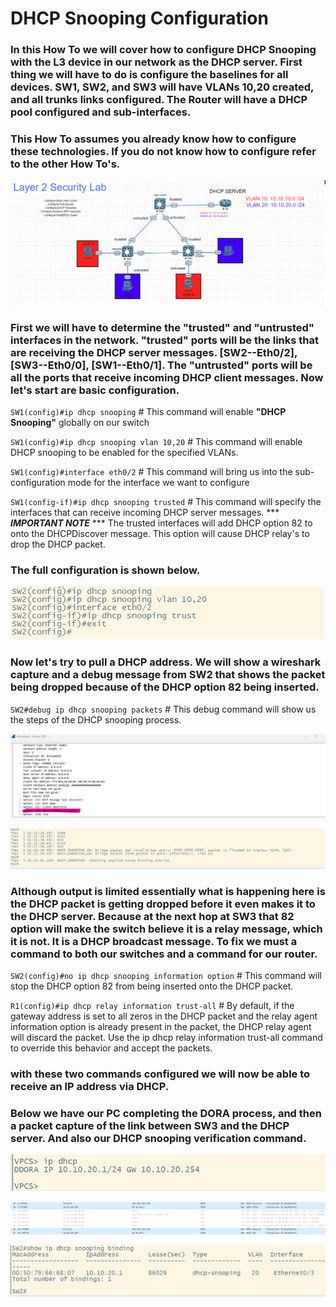 # DHCP Snooping Configuration

### In this How To we will cover how to configure DHCP Snooping with the L3 device in our network as the DHCP server. First thing we will have to do is configure the baselines for all devices. SW1, SW2, and SW3 will have VLANs 10,20 created, and all trunks links configured. The Router will have a DHCP pool configured and sub-interfaces.

### This How To assumes you already know how to configure these technologies. If you do not know how to configure refer to the other How To's.

![](layer_2_security_network_diagram.png)

### First we will have to determine the **"trusted"** and **"untrusted"** interfaces in the network. **"trusted"** ports will be the links that are receiving the DHCP server messages. [SW2--Eth0/2], [SW3--Eth0/0], [SW1--Eth0/1]. The **"untrusted"** ports will be all the ports that receive incoming DHCP client messages. Now let's start are basic configuration.

`SW1(config)#ip dhcp snooping` # This command will enable **"DHCP Snooping"** globally on our switch

`SW1(config)#ip dhcp snooping vlan 10,20` # This command will enable DHCP snooping to be enabled for the specified VLANs.

`SW1(config)#interface eth0/2` # This command will bring us into the sub-configuration mode for the interface we want to configure

`SW1(config-if)#ip dhcp snooping trusted` # This command will specify the interfaces that can receive incoming DHCP server messages. *** ***IMPORTANT NOTE*** *** The trusted interfaces will add DHCP option 82 to onto the DHCPDiscover message. This option will cause DHCP relay's to drop the DHCP packet. 

### The full configuration is shown below.

![](dhcp_snooping_basic_config.png)

### Now let's try to pull a DHCP address. We will show a wireshark capture and a debug message from SW2 that shows the packet being dropped because of the DHCP option 82 being inserted. 

`SW2#debug ip dhcp snooping packets` # This debug command will show us the steps of the DHCP snooping process.

![](82_option_capture.png)

![](debug_snooping_82_option.png)

### Although output is limited essentially what is happening here is the DHCP packet is getting dropped before it even makes it to the DHCP server. Because at the next hop at SW3 that 82 option will make the switch believe it is a relay message, which it is not. It is a DHCP broadcast message. To fix we must a command to both our switches and a command for our router.

`SW2(config)#no ip dhcp snooping information option` # This command will stop the DHCP option 82 from being inserted onto the DHCP packet.

`R1(config)#ip dhcp relay information trust-all` # By default, if the gateway address is set to all zeros in the DHCP packet and the relay agent information option is already present in the packet, the DHCP relay agent will discard the packet. Use the ip dhcp relay information trust-all command to override this behavior and accept the packets.

### with these two commands configured we will now be able to receive an IP address via DHCP.

### Below we have our PC completing the DORA process, and then a packet capture of the link between SW3 and the DHCP server. And also our DHCP snooping verification command.
![](PC_DHCP.png)

![](dhcp_snooping_capture.png)

![](show_ip_dhcp_snooping_binding.png)



